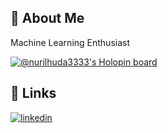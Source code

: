 ## 🚀 About Me
Machine Learning Enthusiast


[![@nurilhuda3333's Holopin board](https://holopin.io/api/user/board?user=nurilhuda3333)](https://holopin.io/@nurilhuda3333)


## 🔗 Links
[![linkedin](https://img.shields.io/badge/linkedin-0A66C2?style=for-the-badge&logo=linkedin&logoColor=white)](https://www.linkedin.com/in/muhammad-nuril-huda/)



<!---
MuhammadNurilHuda/MuhammadNurilHuda is a ✨ special ✨ repository because its `README.md` (this file) appears on your GitHub profile.
You can click the Preview link to take a look at your changes.
--->
